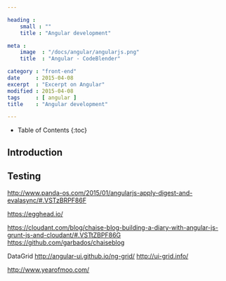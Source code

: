 ```yaml
---

heading :
    small : ""
    title : "Angular development"

meta :
    image  : "/docs/angular/angularjs.png"
    title  : "Angular - CodeBlender"

category : "front-end"
date     : 2015-04-08
excerpt  : "Excerpt on Angular"
modified : 2015-04-08
tags     : [ angular ]
title    : "Angular development"

---
```


* Table of Contents
{:toc}

## Introduction

## Testing

http://www.panda-os.com/2015/01/angularjs-apply-digest-and-evalasync/#.VSTzBRPF86F

https://egghead.io/

https://cloudant.com/blog/chaise-blog-building-a-diary-with-angular-js-grunt-js-and-cloudant/#.VSTtZBPF86G
https://github.com/garbados/chaiseblog

DataGrid
http://angular-ui.github.io/ng-grid/
http://ui-grid.info/

http://www.yearofmoo.com/